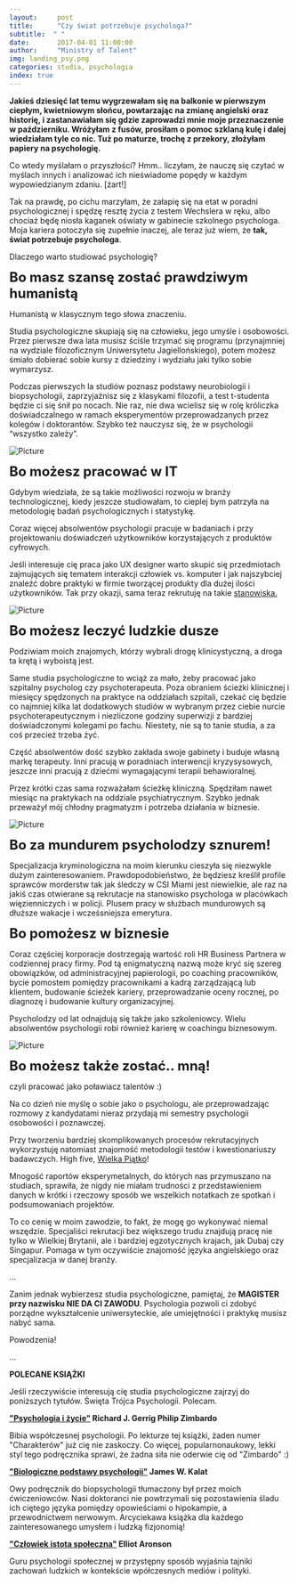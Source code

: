 ```yaml
---
layout:     post
title:      "Czy świat potrzebuje psychologa?"
subtitle:  " "
date:       2017-04-01 11:00:00 
author:     "Ministry of Talent"
img: landing_psy.png
categories: studia, psychologia
index: true
---
```

<b>Jakieś dziesięć lat temu wygrzewałam się na balkonie w pierwszym ciepłym, kwietniowym słońcu, powtarzając na zmianę angielski oraz historię, i zastanawiałam się gdzie zaprowadzi mnie moje przeznaczenie w październiku. Wróżyłam z fusów, prosiłam o pomoc szklaną kulę i dalej wiedziałam tyle co nic.
 Tuż po maturze, trochę z przekory, złożyłam papiery na psychologię.</b>

Co wtedy myślałam o przyszłości?  Hmm.. liczyłam, że nauczę się czytać w myślach innych i analizować ich nieświadome popędy w każdym wypowiedzianym zdaniu. [żart!] 

Tak na prawdę, po cichu marzyłam, że załapię się na etat w poradni psychologicznej i spędzę resztę życia z testem Wechslera w ręku, albo chociaż będę niosła kaganek oświaty w gabinecie szkolnego psychologa. Moja kariera potoczyła się zupełnie inaczej, ale teraz już wiem, że <b>tak, świat potrzebuje psychologa</b>.

Dlaczego warto studiować psychologię?

<b><font size="5,5">Bo masz szansę zostać prawdziwym humanistą</font></b>

Humanistą w klasycznym tego słowa znaczeniu. 

Studia psychologiczne skupiają się na człowieku, jego umyśle i osobowości. Przez pierwsze dwa lata musisz ściśle trzymać się programu (przynajmniej na wydziale filozoficznym Uniwersytetu Jagiellońskiego), potem możesz śmiało dobierać sobie kursy z dziedziny i wydziału jaki tylko sobie wymarzysz. 

Podczas pierwszych la studiów poznasz podstawy neurobiologii i biopsychologii, zaprzyjaźnisz się z klasykami filozofii, a test t-studenta będzie ci się śnił po nocach. 
Nie raz, nie dwa wcielisz się w rolę króliczka doświadczalnego w ramach eksperymentów przeprowadzanych przez kolegów i doktorantów.
Szybko też nauczysz się, że w psychologii “wszystko zależy”.

<img src="/images/brain.jpg" class="img-responsive" alt="Picture">
  
<b><font size="5,5">Bo możesz pracować w IT</font></b>

Gdybym wiedziała, że są takie możliwości rozwoju w branży technologicznej, kiedy jeszcze studiowałam, to cieplej bym patrzyła na metodologię badań psychologicznych i statystykę.  

Coraz więcej absolwentów psychologii pracuje w badaniach i przy projektowaniu doświadczeń użytkowników korzystających z produktów cyfrowych.
  
Jeśli interesuje cię praca jako UX designer warto skupić się przedmiotach zajmujących się tematem interakcji człowiek vs. komputer i jak najszybciej znaleźć dobre praktyki w firmie tworzącej produkty dla dużej ilości użytkowników. Tak przy okazji, sama teraz rekrutuję na takie <a href="https://www.facebook.com/careers/jobs/a0I1200000JXtM3EAL/?q=ux&location=london" target="_blank">stanowiska.</a>

<img src="/images/mockup.jpg" class="img-responsive" alt="Picture">

<b><font size="5,5">Bo możesz leczyć ludzkie dusze</font></b>

Podziwiam moich znajomych, którzy wybrali drogę klinicystyczną, a droga ta krętą i wyboistą jest.

Same studia psychologiczne to wciąż za mało, żeby pracować jako szpitalny psycholog czy psychoterapeuta. Poza obraniem ścieżki klinicznej i miesięcy spędzonych na praktyce na oddziałach szpitali, czekać cię będzie co najmniej kilka lat dodatkowych studiów w wybranym przez ciebie nurcie psychoterapeutycznym i niezliczone godziny superwizji z bardziej doświadczonymi kolegami po fachu. 
Niestety, nie są to tanie studia, a za coś przecież trzeba żyć. 

Część absolwentów dość szybko zakłada swoje gabinety i buduje własną markę terapeuty. Inni pracują w poradniach interwencji kryzysysowych, jeszcze inni pracują z dziećmi wymagającymi terapii behawioralnej.

Przez krótki czas sama rozważałam ścieżkę kliniczną. Spędziłam nawet miesiąc na praktykach na oddziale psychiatrycznym. Szybko jednak przeważył mój chłodny pragmatyzm i potrzeba działania w biznesie. 

<img src="/images/soul.jpg" class="img-responsive" alt="Picture">

<b><font size="5,5">Bo za mundurem psycholodzy sznurem!</font></b>

Specjalizacja kryminologiczna na moim kierunku cieszyła się niezwykle dużym zainteresowaniem.
Prawdopodobieństwo, że będziesz kreślił profile sprawców morderstw tak jak śledczy w CSI Miami jest niewielkie, ale raz na jakiś czas otwierane są rekrutacje na stanowisko psychologa w placówkach więzienniczych i w policji. 
Plusem pracy w służbach mundurowych są dłuższe wakacje i wcześsniejsza emerytura.

<b><font size="5,5">Bo pomożesz w biznesie</font></b>

Coraz częściej korporacje dostrzegają wartość roli HR Business Partnera w codziennej pracy firmy. Pod tą enigmatyczną nazwą może kryć się szereg obowiązków, od administracyjnej papierologii, po coaching pracowników, bycie pomostem pomiędzy pracownikami a kadrą zarządzającą lub klientem, budowanie ścieżek kariery, przeprowadzanie oceny rocznej, po diagnozę i budowanie kultury organizacyjnej.

Psycholodzy od lat odnajdują się także jako szkoleniowcy. Wielu absolwentów psychologii robi również karierę w coachingu biznesowym.

<img src="/images/hrbp.jpg" class="img-responsive" alt="Picture">

<b><font size="5,5">Bo możesz także zostać.. mną! </font></b>

czyli pracować jako poławiacz talentów :) 

Na co dzień nie myślę o sobie jako o psychologu, ale przeprowadzając rozmowy z kandydatami nieraz przydają mi semestry psychologii osobowości i poznawczej. 

Przy tworzeniu bardziej skomplikowanych procesów rekrutacyjnych wykorzystuję natomiast znajomość metodologii testów i kwestionariuszy badawczych. High five, <a href="https://pl.wikipedia.org/wiki/Wielka_pi%C4%85tka" target="_blank">Wielka Piątko</a>! 

Mnogość raportów eksperymetalnych, do których nas przymuszano na studiach, sprawiła, że nigdy nie miałam trudności z przedstawieniem danych w krótki i rzeczowy sposób we wszelkich notatkach ze spotkań i podsumowaniach projektów.

To co cenię w moim zawodzie, to fakt, że mogę go wykonywać niemal wszędzie. Specjaliści rekrutacji bez większego trudu znajdują pracę nie tylko w Wielkiej Brytanii, ale i bardziej egzotycznych krajach, jak Dubaj czy Singapur. Pomaga w tym oczywiście znajomość języka angielskiego oraz specjalizacja w danej branży.

... 

Zanim jednak wybierzesz studia psychologiczne, pamiętaj, że <b>MAGISTER przy nazwisku NIE DA CI ZAWODU</b>. Psychologia pozwoli ci zdobyć porządne wykształcenie uniwersyteckie, ale umiejętności i praktykę musisz nabyć sama. 

Powodzenia!


... 

<b>POLECANE KSIĄŻKI</b>


Jeśli rzeczywiście interesują cię studia psychologiczne zajrzyj do poniższych tytułów. Święta Trójca Psychologii. Polecam. 


<b><a href="http://webep1.com/Zobacz/To?a=24117&mp=400&r=L3BzeWNob2xvZ2lhLWktenljaWUtcGhpbGlwLXppbWJhcmRvLXAtMzM0NjM4Lmh0bWw1&utm_source=pp&utm_medium=cps&utm_campaign=webepartners" target="_blank">"Psychologia i życie"</a> Richard J. Gerrig Philip Zimbardo</b>

Bibia współczesnej psychologii. Po lekturze tej książki, żaden numer "Charakterów" już cię nie zaskoczy. Co więcej, popularnonaukowy, lekki styl tego podręcznika sprawi, że żadna siła nie oderwie cię od "Zimbardo" :)

<b><a href="http://webep1.com/Zobacz/To?a=24117&mp=400&r=L3BzeWNob2xvZ2lhLWktenljaWUtcGhpbGlwLXppbWJhcmRvLXAtMzM0NjM4Lmh0bWw1&utm_source=pp&utm_medium=cps&utm_campaign=webepartners" target="_blank">"Biologiczne podstawy psychologii"</a> James W. Kalat</b>

Owy podręcznik do biopsychologii tłumaczony był przez moich ćwiczeniowców. Nasi doktoranci nie powtrzymali się pozostawienia śladu ich ciętego języka pomiędzy opowieściami o hipokampie, a przewodnictwem nerwowym. 
Arcyciekawa książka dla każdego zainteresowanego umysłem i ludzką fizjonomią!

<b><a href="http://webep1.com/Zobacz/To?a=24117&mp=400&r=L2N6bG93aWVrLWlzdG90YS1zcG9sZWN6bmEtZWxsaW90LWFyb25zb24tcC0zNDE4NjEuaHRtbA2&utm_source=pp&utm_medium=cps&utm_campaign=webepartners" target="_blank"> "Człowiek istota społeczna"</a> Elliot Aronson </b>

Guru psychologii społecznej w przystępny sposób wyjaśnia tajniki zachowań ludzkich w kontekście wpółczesnych mediów i polityki. 